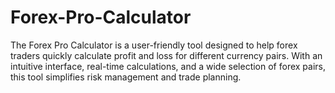 # Forex-Pro-Calculator
The Forex Pro Calculator is a user-friendly tool designed to help forex traders quickly calculate profit and loss for different currency pairs. With an intuitive interface, real-time calculations, and a wide selection of forex pairs, this tool simplifies risk management and trade planning. 
